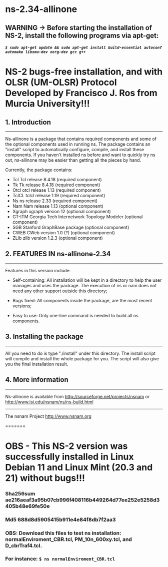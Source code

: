 # ns-2.34-allinone
## WARNING -> Before starting the installation of NS-2, install the following programs via apt-get:
##### ```$ sudo apt-get update && sudo apt-get install build-essential autoconf automake libxmu-dev xorg-dev gcc g++```

# NS-2 bugs-free installation, and with OLSR (UM-OLSR) Protocol Developed by Francisco J. Ros from Murcia University!!!

## 1. Introduction
----------------

Ns-allinone is a package that contains required components and some of
the optional components used in running ns. The package contains an
"install" script to automatically configure, compile, and install these
components. If you haven't installed ns before and want to quickly try
ns out, ns-allinone may be easier than getting all the pieces by hand.
 
Currently, the package contains:
  
- Tcl       Tcl release 8.4.18    (required component)
- Tk        Tk release 8.4.18     (required component)
- Otcl      otcl release 1.13    (required component)
- TclCL     tclcl release 1.19  (required component)
- Ns        ns release 2.33    (required component)
- Nam       Nam release 1.13       (optional component)
- Xgraph    xgraph version 12     (optional component)
- GT-ITM    Georgia Tech Internetwork
            Topology Modeler      (optional component)
- SGB       Stanford GraphBase
            package               (optional component)
- CWEB      CWeb version 1.0 (?)  (optional component)
- ZLib      zlib version 1.2.3    (optional component) 

## 2. FEATURES IN ns-allinone-2.34
-------------------------------

Features in this version include:
 
- Self-containing: All installation will be kept in a directory to help
		   the user manages and uses the package. The execution of ns or nam does not need any other support outside
		   this directory;

- Bugs fixed:      All components inside the package, are the most recent 
                   versions;

- Easy to use:    Only one-line command is needed to build all ns
		   components.

## 3. Installing the package
--------------------------

All you need to do is type "./install" under this directory. The install
script will compile and install the whole package for you. The script will also give you the final installation result.


## 4. More information
--------------------

Ns-allinone is available from
<http://sourceforge.net/projects/nsnam>
or
<http://www.isi.edu/nsnam/ns/ns-build.html>

-----------------------------
The nsnam Project
http://www.nsnam.org

=======
# OBS - This NS-2 version was successfully installed in Linux Debian 11 and Linux Mint (20.3 and 21) without bugs!!!
### Sha256sum ae216aeaf3a95b07cb996f408116b449264d77ee252e5258d3405b48e69fe50e

### Md5 688d8d5905415b911e4e84f8db7f2aa3
### OBS: Download this files to test ns installation: normalEnviroment_CBR.tcl, PM_10n_600xy.tcl, and D_cbrTraf4.tcl.
### For instance:  `$ ns normalEnviroment_CBR.tcl`

